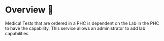 # Overview 📝

Medical Tests that are ordered in a PHC is dependent on the Lab in the PHC to have the capability. This service allows an administrator to add lab capabilities.


